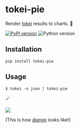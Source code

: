 # tokei-pie

Render [tokei](https://github.com/XAMPPRocky/tokei) results to charts. 🦄

<a href="https://badge.fury.io/py/tokei-pie"><img src="https://badge.fury.io/py/tokei-pie.svg" alt="PyPI version"></a>
<img src="https://badgen.net/badge/python/3.6%20%7C%203.7%20%7C%203.8%20%7C%203.9/" alt="Python version">

## Installation

```shell
pip install tokei-pie
```

## Usage

```shell
$ tokei -o json | tokei-pie
```

🪄

![](./docs/tokei-pie-demo.png)

(This is how [django](https://github.com/django/django) looks like!)
